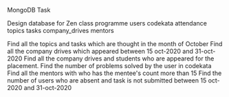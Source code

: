 MongoDB Task

Design database for Zen class programme
users
codekata
attendance
topics
tasks
company_drives
mentors

Find all the topics and tasks which are thought in the month of October
Find all the company drives which appeared between 15 oct-2020 and 31-oct-2020
Find all the company drives and students who are appeared for the placement.
Find the number of problems solved by the user in codekata
Find all the mentors with who has the mentee's count more than 15
Find the number of users who are absent and task is not submitted  between 15 oct-2020 and 31-oct-2020

